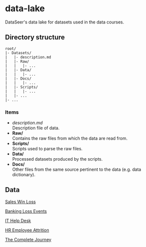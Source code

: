 # data-lake
DataSeer's data lake for datasets used in the data courses.

## Directory structure

```
root/
|- Datasets/
|	|- description.md
|	|- Raw/
|	|	|- ...
|	|- Data/
|	|	|- ...
|	|- Docs/
|	|	|- ...
|	|- Scripts/
|	|	|- ...
|	|- ...
|- ...
```	
### Items

* *description.md*<br/>
	Description file of data.
* **Raw/**<br/>
	Contains the raw files from which the data are read from.
* **Scripts/**<br/>
	Scripts used to parse the raw files.
* **Data/**<br/>
	Processed datasets produced by the scripts.
* **Docs/**<br/>
	Other files from the same source pertinent to the data (e.g. data dictionary).

## Data

[Sales Win Loss](IBM%20Watson_Sales%20Win%20Loss/description.md)

[Banking Loss Events](IBM%20Watson_Banking%20Loss%20Events/description.md)

[IT Help Desk](IBM%20Watson_IT%20Help%20Desk/description.md)

[HR Employee Attrition](IBM%20Watson_HR%20Employee%20Attrition/description.md)

[The Complete Journey](dunnhumby_The-Complete-Journey/description.md)